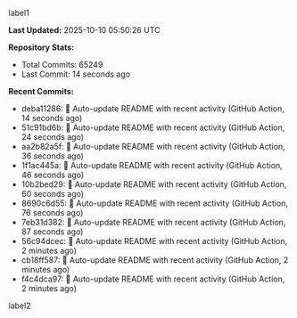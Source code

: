 
label1 
<!-- ACTIVITY_START -->
**Last Updated:** 2025-10-10 05:50:26 UTC

**Repository Stats:**
- Total Commits: 65249
- Last Commit: 14 seconds ago

**Recent Commits:**
- deba11286: 🤖 Auto-update README with recent activity (GitHub Action, 14 seconds ago)
- 51c91bd6b: 🤖 Auto-update README with recent activity (GitHub Action, 24 seconds ago)
- aa2b82a5f: 🤖 Auto-update README with recent activity (GitHub Action, 36 seconds ago)
- 1f1ac445a: 🤖 Auto-update README with recent activity (GitHub Action, 46 seconds ago)
- 10b2bed29: 🤖 Auto-update README with recent activity (GitHub Action, 60 seconds ago)
- 8690c6d55: 🤖 Auto-update README with recent activity (GitHub Action, 76 seconds ago)
- 7eb31d382: 🤖 Auto-update README with recent activity (GitHub Action, 87 seconds ago)
- 56c94dcec: 🤖 Auto-update README with recent activity (GitHub Action, 2 minutes ago)
- cb18ff587: 🤖 Auto-update README with recent activity (GitHub Action, 2 minutes ago)
- f4c4dca97: 🤖 Auto-update README with recent activity (GitHub Action, 2 minutes ago)
<!-- ACTIVITY_END -->

label2
